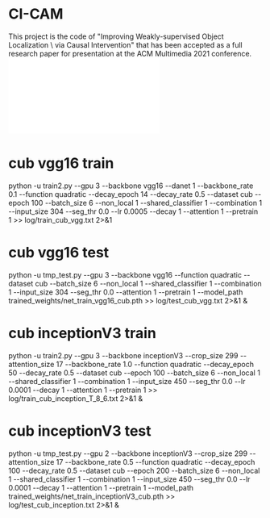# CI-CAM

This project is the code of "Improving Weakly-supervised Object Localization \\ via Causal Intervention" that has been accepted as a full research paper for presentation at the ACM Multimedia 2021 conference.
![hustlin_erd](network_architecture.pdf)

# cub vgg16 train
python -u train2.py --gpu 3 --backbone vgg16 --danet 1 --backbone_rate 0.1 --function quadratic --decay_epoch 14 --decay_rate 0.5 --dataset cub --epoch 100 --batch_size 6 --non_local 1 --shared_classifier 1 --combination 1 --input_size 304 --seg_thr 0.0 --lr 0.0005 --decay 1 --attention 1 --pretrain 1 >> log/train_cub_vgg.txt 2>&1
# cub vgg16 test
python -u tmp_test.py --gpu 3 --backbone vgg16 --function quadratic --dataset cub --batch_size 6 --non_local 1 --shared_classifier 1 --combination 1  --input_size 304 --seg_thr 0.0 --attention 1 --pretrain 1 --model_path trained_weights/net_train_vgg16_cub.pth >> log/test_cub_vgg.txt 2>&1 &

# cub inceptionV3 train
python -u train2.py --gpu 3 --backbone inceptionV3 --crop_size 299 --attention_size 17 --backbone_rate 1.0 --function quadratic --decay_epoch 50 --decay_rate 0.5 --dataset cub --epoch 100 --batch_size 6 --non_local 1 --shared_classifier 1 --combination 1 --input_size 450 --seg_thr 0.0 --lr 0.0001 --decay 1 --attention 1 --pretrain 1 >> log/train_cub_inception_T_8_6.txt 2>&1 &
# cub inceptionV3 test
python -u tmp_test.py --gpu 2 --backbone inceptionV3 --crop_size 299 --attention_size 17 --backbone_rate 0.5 --function quadratic --decay_epoch 100 --decay_rate 0.5 --dataset cub --epoch 200 --batch_size 6 --non_local 1 --shared_classifier 1 --combination 1 --input_size 450 --seg_thr 0.0 --lr 0.0001 --decay 1 --attention 1 --pretrain 1 --model_path trained_weights/net_train_inceptionV3_cub.pth >> log/test_cub_inception.txt 2>&1 &


